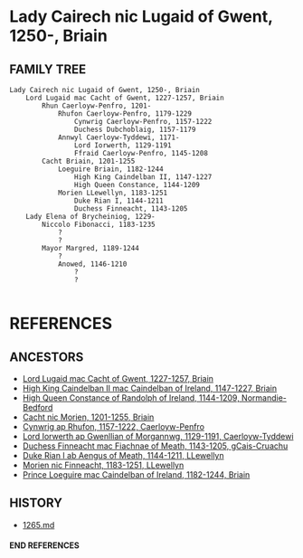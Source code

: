 # Lady Cairech nic Lugaid of Gwent, 1250-, Briain

## FAMILY TREE 
```
Lady Cairech nic Lugaid of Gwent, 1250-, Briain
	Lord Lugaid mac Cacht of Gwent, 1227-1257, Briain
        Rhun Caerloyw-Penfro, 1201-
            Rhufon Caerloyw-Penfro, 1179-1229
                Cynwrig Caerloyw-Penfro, 1157-1222			
                Duchess Dubchoblaig, 1157-1179
            Annwyl Caerloyw-Tyddewi, 1171-
                Lord Iorwerth, 1129-1191
                Ffraid Caerloyw-Penfro, 1145-1208
        Cacht Briain, 1201-1255
            Loeguire Briain, 1182-1244
                High King Caindelban II, 1147-1227
                High Queen Constance, 1144-1209
            Morien LLewellyn, 1183-1251
                Duke Rian I, 1144-1211
                Duchess Finneacht, 1143-1205
    Lady Elena of Brycheiniog, 1229-
    	Niccolo Fibonacci, 1183-1235
    		?
    		?
    	Mayor Margred, 1189-1244
    		?
    		Anowed, 1146-1210
    			?
    			?
    	
```


# REFERENCES

## ANCESTORS
* [Lord Lugaid mac Cacht of Gwent, 1227-1257, Briain](lugaid_mac_cacht_1227.md)
* [High King Caindelban II mac Caindelban of Ireland, 1147-1227, Briain](caindelban_ii_mac_caindelban_1147.md)
* [High Queen Constance of Randolph of Ireland, 1144-1209, Normandie-Bedford](constance_randolph_1144.md)
* [Cacht nic Morien, 1201-1255, Briain](cacht_nic_morien_1201.md)
* [Cynwrig ap Rhufon, 1157-1222, Caerloyw-Penfro](cynwrig_ap_rhufon_1157.md)
* [Lord Iorwerth ap Gwenllian of Morgannwg, 1129-1191, Caerloyw-Tyddewi](iorwerth_ap_gwenllian_1129.md)
* [Duchess Finneacht mac Fiachnae of Meath, 1143-1205, gCais-Cruachu](finneacht_mac_fiachnae_1143.md)
* [Duke Rian I ab Aengus of Meath, 1144-1211, LLewellyn](rian_i_ab_aengus_1144.md)
* [Morien nic Finneacht, 1183-1251, LLewellyn](morien_nic_finneacht_1183.md)
* [Prince Loeguire mac Caindelban of Ireland, 1182-1244, Briain](loeguire_mac_caindelban_1182.md)

## HISTORY
* [1265.md](../h/1265.md)
#### END REFERENCES